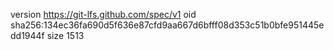 version https://git-lfs.github.com/spec/v1
oid sha256:134ec36fa690d5f636e87cfd9aa667d6bfff08d353c51b0bfe951445edd1944f
size 1513
